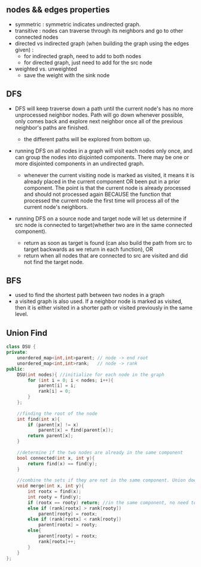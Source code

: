 ## nodes && edges properties
- symmetric : symmetric indicates undirected graph. 
- transitive : nodes can traverse through its neighbors and go to other connected nodes
- directed vs indirected graph (when building the graph using the edges given) :
    - for indirected graph, need to add to both nodes
    - for directed graph, just need to add for the src node
- weighted vs. unweighted
    - save the weight with the sink node 

## DFS
- DFS will keep traverse down a path until the current node's has no more unprocessed neighbor nodes. Path will go down whenever possible, only comes back and explore next neighbor once all of the previous neighbor's paths are finished.
    - the different paths will be explored from bottom up.
    
- running DFS on all nodes in a graph will visit each nodes only once, and can group the nodes into disjointed components. There may be one or more disjointed components in an undirected graph.
    - whenever the current visiting node is marked as visited, it means it is already placed in the current component OR been put in a prior component. The point is that the current node is already processed and should not processed again BECAUSE the function that processed the current node the first time will process all of the current node's neighbors.
    
- running DFS on a source node and target node will let us determine if src node is connected to target(whether two are in the same connected component).
    - return as soon as target is found (can also build the path from src to target backwards as we return in each function), OR 
    - return when all nodes that are connected to src are visited and did not find the target node.
    
## BFS
- used to find the shortest path between two nodes in a graph
- a visited graph is also used. If a neighbor node is marked as visited, then it is either visited in a shorter path or visited previously in the same level. 



## Union Find

```cpp
class DSU {
private:
    unordered_map<int,int>parent; // node -> end root
    unordered_map<int,int>rank;   // node -> rank
public:
    DSU(int nodes){ //initialize for each node in the graph
        for (int i = 0; i < nodes; i++){
            parent[i] = i;
            rank[i] = 0;
        }
    };
    
    //finding the root of the node
    int find(int x){
        if (parent[x] != x)
            parent[x] = find(parent[x]);
        return parent[x];
    }
    
    //determine if the two nodes are already in the same component
    bool connected(int x, int y){ 
        return find(x) == find(y);
    }
    
    //combine the sets if they are not in the same component. Union does not change the rank of the smaller ranked root
    void merge(int x, int y){
        int rootx = find(x);
        int rooty = find(y);
        if (rootx == rooty) return; //in the same component, no need to merge
        else if (rank[rootx] > rank[rooty])
            parent[rooty] = rootx;
        else if (rank[rootx] < rank[rooty])
            parent[rootx] = rooty;
        else{
            parent[rooty] = rootx;
            rank[rootx]++;
        }
    }
};
